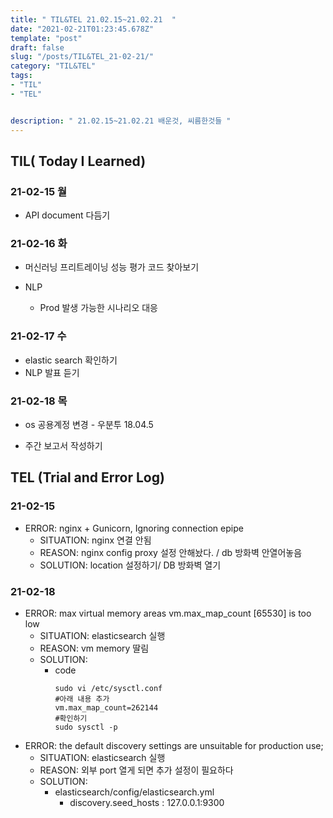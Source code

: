 ```yaml
---
title: " TIL&TEL 21.02.15~21.02.21  "
date: "2021-02-21T01:23:45.678Z"
template: "post"
draft: false
slug: "/posts/TIL&TEL_21-02-21/"
category: "TIL&TEL"
tags:
- "TIL"
- "TEL"


description: " 21.02.15~21.02.21 배운것, 씨름한것들 "
---
```


## TIL( Today I Learned)

### 21-02-15 월

- API document 다듬기


### 21-02-16 화

- 머신러닝 프리트레이닝 성능 평가 코드 찾아보기

- NLP

  - Prod 발생 가능한 시나리오 대응


### 21-02-17 수

- elastic search 확인하기
- NLP 발표 듣기

### 21-02-18 목

- os 공용계정 변경 - 우분투 18.04.5

- 주간 보고서 작성하기



## TEL (Trial and Error Log)

### 21-02-15

- ERROR: nginx + Gunicorn, Ignoring connection epipe
  - SITUATION: nginx 연결 안됨
  - REASON: nginx config proxy 설정 안해놨다. / db 방화벽 안열어놓음
  - SOLUTION: location 설정하기/ DB 방화벽 열기

### 21-02-18

- ERROR: max virtual memory areas vm.max_map_count [65530] is too low
  - SITUATION: elasticsearch 실행 
  - REASON: vm memory 딸림
  - SOLUTION:
    - code
      ```shell
      sudo vi /etc/sysctl.conf
      #아래 내용 추가
      vm.max_map_count=262144
      #확인하기
      sudo sysctl -p
      ```
- ERROR: the default discovery settings are unsuitable for production use;
  - SITUATION: elasticsearch 실행 
  - REASON: 외부 port 열게 되면 추가 설정이 필요하다
  - SOLUTION:
    - elasticsearch/config/elasticsearch.yml
      - discovery.seed_hosts : 127.0.0.1:9300